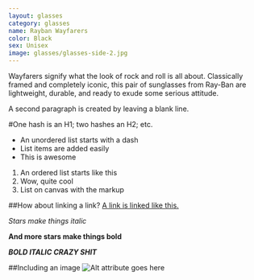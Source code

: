 ```yaml
---
layout: glasses
category: glasses
name: Rayban Wayfarers
color: Black
sex: Unisex
image: glasses/glasses-side-2.jpg
---
```


Wayfarers signify what the look of rock and roll is all about. Classically framed and completely iconic, this pair of sunglasses from Ray-Ban are lightweight, durable, and ready to exude some serious attitude.

A second paragraph is created by leaving a blank line.

#One hash is an H1; two hashes an H2; etc.

- An unordered list starts with a dash
- List items are added easily
- This is awesome

1. An ordered list starts like this
2. Wow, quite cool
3. List on canvas with the markup

##How about linking a link?
[A link is linked like this.](https://algonquin.instructure.com/courses/205835/assignments/2209813?module_item_id=4721061)

*Stars make things italic*

**And more stars make things bold**

***BOLD ITALIC CRAZY SHIT***

##Including an image
![Alt attribute goes here]({{site.baseurl}}/images/glasses/glasses-side-1.jpg)


